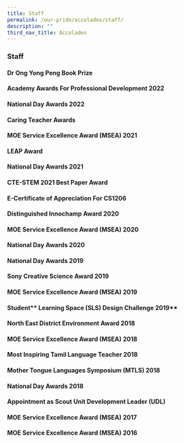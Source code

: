 ```yaml
---
title: Staff
permalink: /our-pride/accolades/staff/
description: ""
third_nav_title: Accolades
---
```

### **Staff**
#### **Dr Ong Yong Peng Book Prize**
#### **Academy Awards For Professional Development 2022**
#### **National Day Awards 2022**
#### **Caring Teacher Awards**
#### **MOE Service Excellence Award (MSEA) 2021**
#### **LEAP Award**
#### **National Day Awards 2021**
#### **CTE-STEM 2021 Best Paper Award**
#### **E-Certificate of Appreciation For CS1206**
#### **Distinguished Innochamp Award 2020**
#### **MOE Service Excellence Award (MSEA) 2020**
#### **National Day Awards 2020**
#### **National Day Awards 2019**
#### **Sony Creative Science Award 2019**
#### **MOE Service Excellence Award (MSEA) 2019**
#### Student** Learning Space (SLS) Design Challenge 2019**
#### **North East District Environment Award 2018**
#### **MOE Service Excellence Award (MSEA) 2018**
#### **Most Inspiring Tamil Language Teacher 2018**
#### **Mother Tongue Languages Symposium (MTLS) 2018**
#### **National Day Awards 2018**
#### **Appointment as Scout Unit Development Leader (UDL)**
#### **MOE Service Excellence Award (MSEA) 2017**
#### **MOE Service Excellence Award (MSEA) 2016**